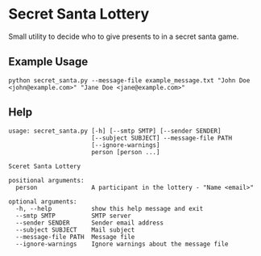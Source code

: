 Secret Santa Lottery
====================

Small utility to decide who to give presents to in a secret santa game.

Example Usage
-------------

```
python secret_santa.py --message-file example_message.txt "John Doe <john@example.com>" "Jane Doe <jane@example.com>"
```

Help
----

```
usage: secret_santa.py [-h] [--smtp SMTP] [--sender SENDER]
                       [--subject SUBJECT] --message-file PATH
                       [--ignore-warnings]
                       person [person ...]

Sceret Santa Lottery

positional arguments:
  person               A participant in the lottery - "Name <email>"

optional arguments:
  -h, --help           show this help message and exit
  --smtp SMTP          SMTP server
  --sender SENDER      Sender email address
  --subject SUBJECT    Mail subject
  --message-file PATH  Message file
  --ignore-warnings    Ignore warnings about the message file
```
